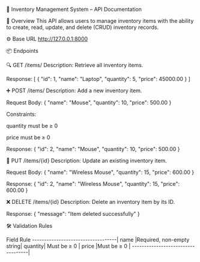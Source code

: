 📘 Inventory Management System – API Documentation

📌 Overview
This API allows users to manage inventory items with the ability to create, read, update, and delete (CRUD) inventory records.

⚙️ Base URL
http://127.0.0.1:8000

📦 Endpoints

🔍 GET /items/
Description: Retrieve all inventory items.

Response:
[
  {
    "id": 1,
    "name": "Laptop",
    "quantity": 5,
    "price": 45000.00
  }
]

➕ POST /items/
Description: Add a new inventory item.

Request Body:
{
  "name": "Mouse",
  "quantity": 10,
  "price": 500.00
}

Constraints:

quantity must be ≥ 0

price must be ≥ 0

Response:
{
  "id": 2,
  "name": "Mouse",
  "quantity": 10,
  "price": 500.00
}

🔄 PUT /items/{id}
Description: Update an existing inventory item.

Request Body:
{
  "name": "Wireless Mouse",
  "quantity": 15,
  "price": 600.00
}

Response:
{
  "id": 2,
  "name": "Wireless Mouse",
  "quantity": 15,
  "price": 600.00
}

❌ DELETE /items/{id}
Description: Delete an inventory item by its ID.

Response:
{
  "message": "Item deleted successfully"
}

🛠️ Validation Rules

Field	Rule
-----------------------------------|
name	|Required, non-empty string|
quantity|	Must be ≥ 0            |
price	|Must be ≥ 0               |
-----------------------------------|
